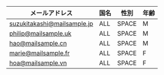 |メールアドレス|国名|性別|年齢|
|---|---|---|---|
|suzukitakashi@mailsample.jp|ALL|SPACE|M|51|
|philip@mailsample.uk|ALL|SPACE|M|26|
|hao@mailsample.cn|ALL|SPACE|M|35|
|marie@mailsample.fr|ALL|SPACE|F|43|
|hoa@mailsample.vn|ALL|SPACE|F|22|
